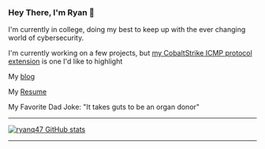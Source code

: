 ### Hey There, I'm Ryan 👋

I'm currently in college, doing my best to keep up with the ever changing world of cybersecurity.

<!--My main focus is [WhisperNet](https://github.com/ryanq47/WhisperNet-Offensive), a C2 Framework. It's a continual work in progress, so check back in frequently for updates!-->
I'm currently working on a few projects, but [my CobaltStrike ICMP protocol extension](https://github.com/ryanq47/CS-EXTC2-ICMP) is one I'd like to highlight

My [blog](https://ryanq47.github.io/)

My [Resume](https://github.com/ryanq47/resume/blob/main/Ryan_Kleffman_Resume.pdf)

My Favorite Dad Joke: "It takes guts to be an organ donor"

--------------------------------------------------------------

[![ryanq47 GitHub stats](https://github-readme-stats.vercel.app/api?username=ryanq47)](https://github.com/ryanq47/github-readme-stats)


--------------------------------------------------------------
<!--
**ryanq47/ryanq47** is a ✨ _special_ ✨ repository because its `README.md` (this file) appears on your GitHub profile.

Here are some ideas to get you started:

- 🔭 I’m currently working on ...
- 🌱 I’m currently learning ...
- 👯 I’m looking to collaborate on ...
- 🤔 I’m looking for help with ...
- 💬 Ask me about ...
- 📫 How to reach me: ...
- 😄 Pronouns: ...
- ⚡ Fun fact: ...
-->
